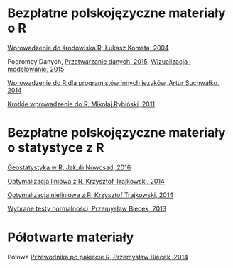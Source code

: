 # Bezpłatne polskojęzyczne materiały o R

[Wprowadzenie do środowiska R, Łukasz Komsta, 2004](https://cran.r-project.org/doc/contrib/Komsta-Wprowadzenie.pdf)

Pogromcy Danych, [Przetwarzanie danych, 2015](http://tofesi.mimuw.edu.pl/~cogito/PogromcyDanych/Pogromcy%20Danych%20Przetwarzanie%20danych%20w%20programie%20R%20-%20Przemyslaw%20Biecek%20Uniwersytet%20Warszawski.epub), [Wizualizacja i modelowanie, 2015](http://tofesi.mimuw.edu.pl/~cogito/PogromcyDanych/Pogromcy%20Danych%20Wizualizacja%20i%20modelowanie%20-%20Przemyslaw%20Biecek%20Uniwersytet%20Warszawski.epub)

[Wprowadzenie do R dla programistów innych jezyków, Artur Suchwałko, 2014](https://cran.r-project.org/doc/contrib/R-dla-programistow-innych-jezykow.pdf)

[Krótkie wprowadzenie do R, Mikołaj Rybiński, 2011](http://www.mimuw.edu.pl/~trybik/edu/0809/rps/r-skrypt.pdf)

# Bezpłatne polskojęzyczne materiały o statystyce z R

[Geostatystyka w R, Jakub Nowosad, 2016](https://bookdown.org/nowosad/Geostatystyka/)

[Optymalizacja liniowa z R, Krzysztof Trajkowski, 2014](http://biecek.pl/NaPrzelajPrzezDataMining/OptymalizacjaLiniowaKrzysztofTrajkowski.pdf)

[Optymalizacja nieliniowa z R, Krzysztof Trajkowski, 2014](http://biecek.pl/NaPrzelajPrzezDataMining/OptymalizacjaNieliniowaKrzysztofTrajkowski.pdf)

[Wybrane testy normalności, Przemysław Biecek, 2013](http://tofesi.mimuw.edu.pl/~cogito/smarterpoland/samouczki/testyNormalnosci/testyNormalnosci.pdf)

# Półotwarte materiały

Połowa [Przewodnika po pakiecie R, Przemysław Biecek, 2014](http://biecek.pl/R/PrzewodnikPoPakiecieRWydanieIIIinternet.pdf)



